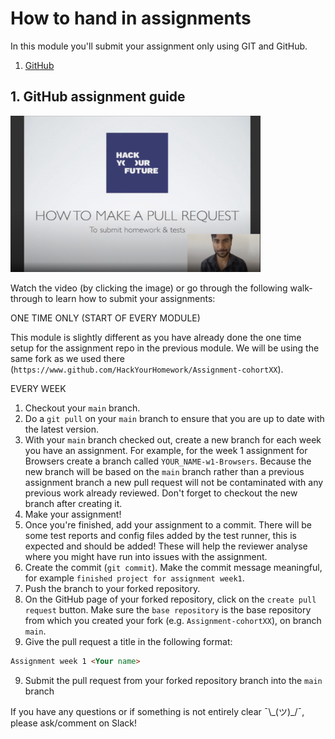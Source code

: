 # How to hand in assignments

In this module you'll submit your assignment only using GIT and GitHub.

1. [GitHub](https://www.github.com/HackYourFuture/Browsers)

## 1. GitHub assignment guide

<a href="http://www.youtube.com/watch?feature=player_embedded&v=CpYARPYGQU8" target="_blank"><img src="./assets/submit-homework.png" width="400" height="250" alt="HYF Video" /></a>

Watch the video (by clicking the image) or go through the following walk-through to learn how to submit your assignments:

ONE TIME ONLY (START OF EVERY MODULE)

This module is slightly different as you have already done the one time setup for the assignment repo in the previous module. We will be using the same fork as we used there (`https://www.github.com/HackYourHomework/Assignment-cohortXX`).

EVERY WEEK

1. Checkout your `main` branch.
2. Do a `git pull` on your `main` branch to ensure that you are up to date with the latest version.
3. With your `main` branch checked out, create a new branch for each week you have an assignment. For example, for the week 1 assignment for Browsers create a branch called `YOUR_NAME-w1-Browsers`. Because the new branch will be based on the `main` branch rather than a previous assignment branch a new pull request will not be contaminated with any previous work already reviewed. Don't forget to checkout the new branch after creating it.
4. Make your assignment!
5. Once you're finished, add your assignment to a commit. There will be some test reports and config files added by the test runner, this is expected and should be added! These will help the reviewer analyse where you might have run into issues with the assignment.
6. Create the commit (`git commit`). Make the commit message meaningful, for example `finished project for assignment week1`.
7. Push the branch to your forked repository.
8. On the GitHub page of your forked repository, click on the `create pull request` button. Make sure the `base repository` is the base repository from which you created your fork (e.g. `Assignment-cohortXX`), on branch `main`.
8. Give the pull request a title in the following format:

```markdown
Assignment week 1 <Your name>
```

9. Submit the pull request from your forked repository branch into the `main` branch

If you have any questions or if something is not entirely clear ¯\\\_(ツ)\_/¯, please ask/comment on Slack!

